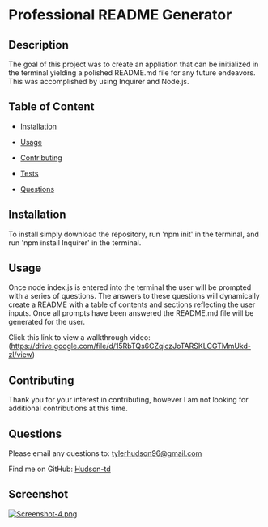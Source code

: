 
  #  Professional README Generator
  
  ## Description
  The goal of this project was to create an appliation that can be initialized in the terminal yielding a polished README.md file for any future endeavors. This was accomplished by using Inquirer and Node.js.
## Table of Content
- [Installation](#installation)
- [Usage](#usage)

- [Contributing](#contributing)
- [Tests](#tests)
- [Questions](#questions)
## Installation
  To install simply download the repository, run 'npm init' in the terminal, and run 'npm install Inquirer' in the terminal.
## Usage
  Once node index.js is entered into the terminal the user will be prompted with a series of questions. The answers to these questions will dynamically create a README with a table of contents and sections reflecting the user inputs. Once all prompts have been answered the README.md file will be generated for the user.

  Click this link to view a walkthrough video: (https://drive.google.com/file/d/15RbTQs6CZqiczJoTARSKLCGTMmUkd-zl/view)

## Contributing
  Thank you for your interest in contributing, however I am not looking for additional contributions at this time.
  
## Questions
Please email any questions to: tylerhudson96@gmail.com 
  
Find me on GitHub: [Hudson-td](https://github.com/Hudson-td)

## Screenshot

[![Screenshot-4.png](https://i.postimg.cc/SRNV1CpC/Screenshot-4.png)](https://postimg.cc/DJHq8W0w)
